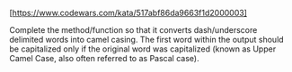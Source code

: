 [https://www.codewars.com/kata/517abf86da9663f1d2000003]

Complete the method/function so that it converts dash/underscore delimited words into camel casing. 
The first word within the output should be capitalized only if the original word was capitalized (known as Upper Camel Case, also often referred to as Pascal case). 
